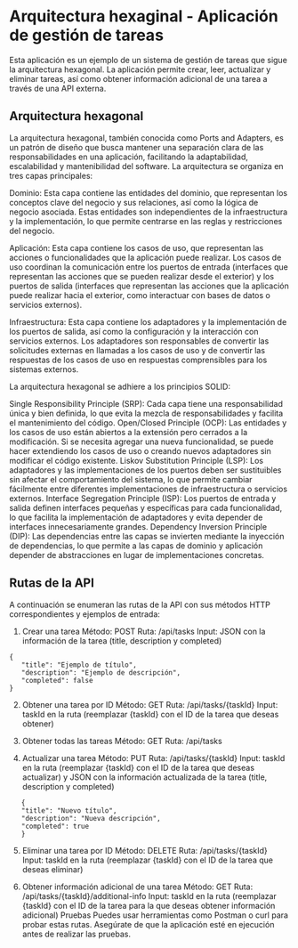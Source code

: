 # Arquitectura hexaginal - Aplicación de gestión de tareas

Esta aplicación es un ejemplo de un sistema de gestión de tareas que sigue la arquitectura hexagonal. La aplicación permite crear, leer, actualizar y eliminar tareas, así como obtener información adicional de una tarea a través de una API externa.

## Arquitectura hexagonal

La arquitectura hexagonal, también conocida como Ports and Adapters, es un patrón de diseño que busca mantener una separación clara de las responsabilidades en una aplicación, facilitando la adaptabilidad, escalabilidad y mantenibilidad del software. La arquitectura se organiza en tres capas principales:

Dominio: Esta capa contiene las entidades del dominio, que representan los conceptos clave del negocio y sus relaciones, así como la lógica de negocio asociada. Estas entidades son independientes de la infraestructura y la implementación, lo que permite centrarse en las reglas y restricciones del negocio.

Aplicación: Esta capa contiene los casos de uso, que representan las acciones o funcionalidades que la aplicación puede realizar. Los casos de uso coordinan la comunicación entre los puertos de entrada (interfaces que representan las acciones que se pueden realizar desde el exterior) y los puertos de salida (interfaces que representan las acciones que la aplicación puede realizar hacia el exterior, como interactuar con bases de datos o servicios externos).

Infraestructura: Esta capa contiene los adaptadores y la implementación de los puertos de salida, así como la configuración y la interacción con servicios externos. Los adaptadores son responsables de convertir las solicitudes externas en llamadas a los casos de uso y de convertir las respuestas de los casos de uso en respuestas comprensibles para los sistemas externos.

La arquitectura hexagonal se adhiere a los principios SOLID:

Single Responsibility Principle (SRP): Cada capa tiene una responsabilidad única y bien definida, lo que evita la mezcla de responsabilidades y facilita el mantenimiento del código.
Open/Closed Principle (OCP): Las entidades y los casos de uso están abiertos a la extensión pero cerrados a la modificación. Si se necesita agregar una nueva funcionalidad, se puede hacer extendiendo los casos de uso o creando nuevos adaptadores sin modificar el código existente.
Liskov Substitution Principle (LSP): Los adaptadores y las implementaciones de los puertos deben ser sustituibles sin afectar el comportamiento del sistema, lo que permite cambiar fácilmente entre diferentes implementaciones de infraestructura o servicios externos.
Interface Segregation Principle (ISP): Los puertos de entrada y salida definen interfaces pequeñas y específicas para cada funcionalidad, lo que facilita la implementación de adaptadores y evita depender de interfaces innecesariamente grandes.
Dependency Inversion Principle (DIP): Las dependencias entre las capas se invierten mediante la inyección de dependencias, lo que permite a las capas de dominio y aplicación depender de abstracciones en lugar de implementaciones concretas.

## Rutas de la API

A continuación se enumeran las rutas de la API con sus métodos HTTP correspondientes y ejemplos de entrada:

1. Crear una tarea
   Método: POST
   Ruta: /api/tasks
   Input: JSON con la información de la tarea (title, description y completed)

```
{
   "title": "Ejemplo de título",
   "description": "Ejemplo de descripción",
   "completed": false
}
```

2. Obtener una tarea por ID
   Método: GET
   Ruta: /api/tasks/{taskId}
   Input: taskId en la ruta (reemplazar {taskId} con el ID de la tarea que deseas obtener)

3. Obtener todas las tareas
   Método: GET
   Ruta: /api/tasks

4. Actualizar una tarea
   Método: PUT
   Ruta: /api/tasks/{taskId}
   Input: taskId en la ruta (reemplazar {taskId} con el ID de la tarea que deseas actualizar) y JSON con la información actualizada de la tarea (title, description y completed)

```
   {
   "title": "Nuevo título",
   "description": "Nueva descripción",
   "completed": true
   }
```

5. Eliminar una tarea por ID
   Método: DELETE
   Ruta: /api/tasks/{taskId}
   Input: taskId en la ruta (reemplazar {taskId} con el ID de la tarea que deseas eliminar)

6. Obtener información adicional de una tarea
   Método: GET
   Ruta: /api/tasks/{taskId}/additional-info
   Input: taskId en la ruta (reemplazar {taskId} con el ID de la tarea para la que deseas obtener información adicional)
   Pruebas
   Puedes usar herramientas como Postman o curl para probar estas rutas. Asegúrate de que la aplicación esté en ejecución antes de realizar las pruebas.
